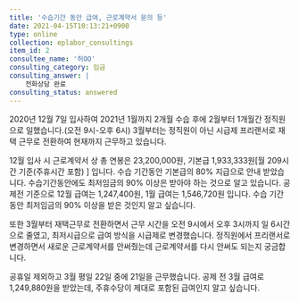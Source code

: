 ```yaml
---
title: '수습기간 동안 급여, 근로계약서 문의 등'
date: 2021-04-15T10:13:21+0900
type: online
collection: eplabor_consultings
item_id: 2
consultee_name: '허OO'
consulting_category: 임금
consulting_answer: |
    전화상담 완료
consulting_status: answered
---
```


2020년 12월 7일 입사하여 2021년 1월까지 2개월 수습 후에 2월부터 1개월간 정직원으로 일했습니다.(오전 9시-오후 6시) 3월부터는 정직원이 아닌 시급제 프리랜서로 재택 근무로 전환하여 현재까지 근무하고 있습니다.

12월 입사 시 근로계약서 상 총 연봉은 23,200,000원, 기본급 1,933,333원[월 209시간 기준(주휴시간 포함) ] 입니다.
수습 기간동안 기본급의 80% 지급으로 안내 받았습니다.
수습기간동안에도 최저임금의 90% 이상은 받아야 하는 것으로 알고 있습니다.
공제전 기준으로 12월 급여는 1,247,400원, 1월 급여는 1,546,720원 입니다.
수습 기간동안 최저임금의 90% 이상을 받은 것인지 알고 싶습니다.

또한 3월부터 재택근무로 전환하면서 근무 시간을 오전 9시에서 오후 3시까지 일 6시간으로 줄였고, 최저시급으로 급여 방식을 시급제로 변경했습니다.
정직원에서 프리랜서로 변경하면서 새로운 근로계약서를 안써줬는데 근로계약서를 다시 안써도 되는지 궁금합니다.

공휴일 제외하고 3월 평일 22일 중에 21일을 근무했습니다. 공제 전 3월 급여로 1,249,880원을 받았는데, 주휴수당이 제대로 포함된 급여인지 알고 싶습니다.
